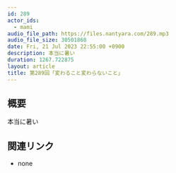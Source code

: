 ```yaml
---
id: 289
actor_ids:
  - mami
audio_file_path: https://files.nantyara.com/289.mp3
audio_file_size: 30501868
date: Fri, 21 Jul 2023 22:55:00 +0900
description: 本当に暑い
duration: 1267.722875
layout: article
title: 第289回「変わること変わらないこと」
---
```

## 概要

本当に暑い

## 関連リンク

* none

